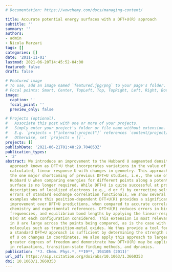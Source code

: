 ```yaml
---
# Documentation: https://wowchemy.com/docs/managing-content/

title: Accurate potential energy surfaces with a DFT+U(R) approach
subtitle: ''
summary: ''
authors:
- admin
- Nicola Marzari
tags: []
categories: []
date: '2011-11-01'
lastmod: 2021-06-20T14:45:52-04:00
featured: false
draft: false

# Featured image
# To use, add an image named `featured.jpg/png` to your page's folder.
# Focal points: Smart, Center, TopLeft, Top, TopRight, Left, Right, BottomLeft, Bottom, BottomRight.
image:
  caption: ''
  focal_point: ''
  preview_only: false

# Projects (optional).
#   Associate this post with one or more of your projects.
#   Simply enter your project's folder or file name without extension.
#   E.g. `projects = ["internal-project"]` references `content/project/deep-learning/index.md`.
#   Otherwise, set `projects = []`.
projects: []
publishDate: '2021-06-21T01:48:29.704053Z'
publication_types:
- '2'
abstract: We introduce an improvement to the Hubbard U augmented density functional
  approach known as DFT+U that incorporates variations in the value of self-consistently
  calculated, linear-response U with changes in geometry. This approach overcomes
  the one major shortcoming of previous DFT+U studies, i.e., the use of an averaged
  Hubbard U when comparing energies for different points along a potential energy
  surface is no longer required. While DFT+U is quite successful at providing accurate
  descriptions of localized electrons (e.g., d or f) by correcting self-interaction
  errors of standard exchange correlation functionals, we show several diatomic molecule
  examples where this position-dependent DFT+U(R) provides a significant two- to four-fold
  improvement over DFT+U predictions, when compared to accurate correlated quantum
  chemistry and experimental references. DFT+U(R) reduces errors in binding energies,
  frequencies, and equilibrium bond lengths by applying the linear-response, position-dependent
  U(R) at each configuration considered. This extension is most relevant where variations
  in U are large across the points being compared, as is the case with covalent diatomic
  molecules such as transition-metal oxides. We thus provide a tool for deciding whether
  a standard DFT+U approach is sufficient by determining the strength of the dependence
  of U on changes in coordinates. We also apply this approach to larger systems with
  greater degrees of freedom and demonstrate how DFT+U(R) may be applied automatically
  in relaxations, transition-state finding methods, and dynamics.
publication: '*J. Chem. Phys.*, **19**, 194105 (2011)'
url_pdf: https://aip.scitation.org/doi/abs/10.1063/1.3660353
doi: 10.1063/1.3660353
---
```

